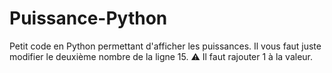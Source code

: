 # Puissance-Python
Petit code en Python permettant d'afficher les puissances.
Il vous faut juste modifier le deuxième nombre de la ligne 15.
⚠ Il faut rajouter 1 à la valeur.
